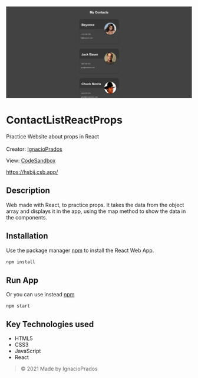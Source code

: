 
![banner](https://raw.githubusercontent.com/IgnacioPrados/ContactListReactProps/master/src/preview.JPG)
# ContactListReactProps
Practice Website about props in React
<br><br>
Creator: [IgnacioPrados](https://github.com/IgnacioPrados)

View: [CodeSandbox](https://codesandbox.io/s/contactlistreactprops-hsbij?file=/src/index.js)

https://hsbij.csb.app/

## Description
Web made with React, to practice props. It takes the data from the object array and displays it in the app, using the map method to show the data in the components.
 
 ## Installation

Use the package manager [npm](https://www.npmjs.com/) to install the React Web App.

```bash
npm install
```
 ## Run App
Or you can use instead [npm](https://www.npmjs.com/)
 ```
 npm start
 ```

 ## Key Technologies used
- HTML5
- CSS3
- JavaScript
- React
 
> © 2021 Made by IgnacioPrados
